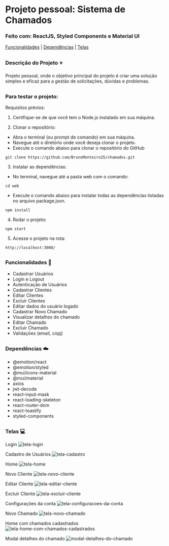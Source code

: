 # Projeto pessoal: Sistema de Chamados

### Feito com: ReactJS, Styled Components e Material UI

[Funcionalidades](#funcionalidades-checkered_flag) | [Dependências](#dependências-cloud) | [Telas](#telas-computer) 
##

### Descrição do Projeto :star:

Projeto pessoal, onde o objetivo principal do projeto é criar uma solução simples e eficaz para a gestão de solicitações, dúvidas e problemas.
##

### Para testar o projeto:

Requisitos prévios:
1. Certifique-se de que você tem o Node.js instalado em sua máquina.

2. Clonar o repositório:
- Abra o terminal (ou prompt de comando) em sua máquina.
- Navegue até o diretório onde você deseja clonar o projeto.
- Execute o comando abaixo para clonar o repositório do GitHub
```
git clone https://github.com/BrunoMonteiro25/chamados.git
```

3. Instalar as dependências:
- No terminal, navegue até a pasta web com o comando:
```
cd web
```
- Execute o comando abaixo para instalar todas as dependências listadas no arquivo package.json.
```
npm install
```

4. Rodar o projeto:
```
npm start
```

5. Acesse o projeto na rota:
```
http://localhost:3000/
```
## 

### Funcionalidades :checkered_flag:
- Cadastrar Usuários
- Login e Logout
- Autenticação de Usuários
- Cadastrar Clientes
- Editar Clientes
- Excluir Clientes
- Editar dados do usuário logado
- Cadastrar Novo Chamado
- Visualizar detalhes do chamado
- Editar Chamado
- Excluir Chamado
- Validações (email, cnpj)
##

### Dependências :cloud:
- @emotion/react
- @emotion/styled
- @mui/icons-material
- @mui/material
- axios
- jwt-decode
- react-input-mask
- react-loading-skeleton
- react-router-dom
- react-toastify
- styled-components
##

### Telas :computer:

Login
![tela-login](https://github.com/BrunoMonteiro25/utilidades/assets/98993736/0ee0aa5e-6057-4865-b949-535809777d9c)

Cadastro de Usuários
![tela-cadastro](https://github.com/BrunoMonteiro25/utilidades/assets/98993736/c116d7b5-90c3-486f-bc52-95f1d4e37ffa)

Home
![tela-home](https://github.com/BrunoMonteiro25/utilidades/assets/98993736/e72bb0de-7485-4fd9-9ef3-dc30d1ac3df6)

Novo Cliente
![tela-novo-cliente](https://github.com/BrunoMonteiro25/utilidades/assets/98993736/a27bbd03-deaa-482c-be78-aa47bf641d5d)

Editar Cliente
![tela-editar-cliente](https://github.com/BrunoMonteiro25/utilidades/assets/98993736/2b5943b5-013c-4432-8a86-f2bec8a64fde)

Excluir Cliente
![tela-excluir-cliente](https://github.com/BrunoMonteiro25/utilidades/assets/98993736/091223c8-bec3-4947-a37c-0892be2dab8a)

Configurações da conta
![tela-configuracoes-da-conta](https://github.com/BrunoMonteiro25/utilidades/assets/98993736/cb6d49a4-6983-4e84-afd0-d5d0d8f53c53)

Novo Chamado
![tela-novo-chamado](https://github.com/BrunoMonteiro25/utilidades/assets/98993736/f185c35a-751a-4e54-94bf-4c8ee1261f0c)

Home com chamados cadastrados
![tela-home-com-chamados-cadastrados](https://github.com/BrunoMonteiro25/utilidades/assets/98993736/b8733602-f6cd-4958-83a7-cb96ccb53a43)

Modal detalhes do chamado
![modal-detalhes-do-chamado](https://github.com/BrunoMonteiro25/utilidades/assets/98993736/dfd1ac15-90c2-4973-a6c0-a08a0f9c638c)





